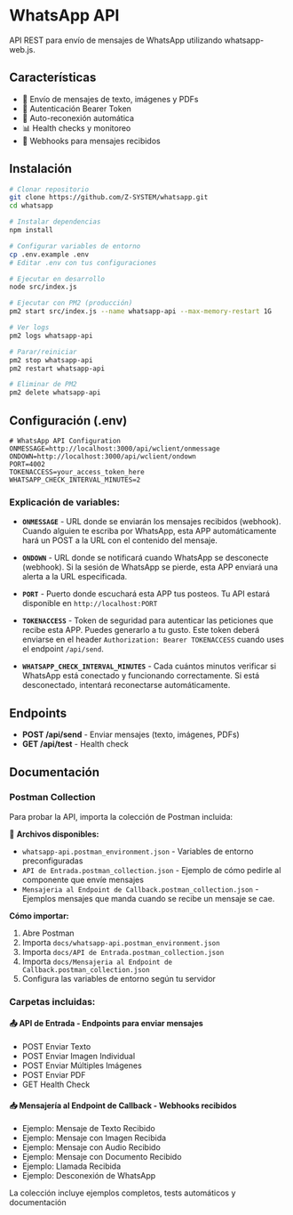 # WhatsApp API

API REST para envío de mensajes de WhatsApp utilizando whatsapp-web.js.

## Características

- 📱 Envío de mensajes de texto, imágenes y PDFs
- 🔐 Autenticación Bearer Token
- 🔄 Auto-reconexión automática
- 📊 Health checks y monitoreo
- 🔗 Webhooks para mensajes recibidos

## Instalación

```bash
# Clonar repositorio
git clone https://github.com/Z-SYSTEM/whatsapp.git
cd whatsapp

# Instalar dependencias
npm install

# Configurar variables de entorno
cp .env.example .env
# Editar .env con tus configuraciones

# Ejecutar en desarrollo
node src/index.js

# Ejecutar con PM2 (producción)
pm2 start src/index.js --name whatsapp-api --max-memory-restart 1G

# Ver logs
pm2 logs whatsapp-api

# Parar/reiniciar
pm2 stop whatsapp-api
pm2 restart whatsapp-api

# Eliminar de PM2
pm2 delete whatsapp-api
```

## Configuración (.env)

```properties
# WhatsApp API Configuration
ONMESSAGE=http://localhost:3000/api/wclient/onmessage
ONDOWN=http://localhost:3000/api/wclient/ondown
PORT=4002
TOKENACCESS=your_access_token_here
WHATSAPP_CHECK_INTERVAL_MINUTES=2
```

### Explicación de variables:

- **`ONMESSAGE`** - URL donde se enviarán los mensajes recibidos (webhook). Cuando alguien te escriba por WhatsApp, esta APP automáticamente hará un POST a la URL con el contenido del mensaje.

- **`ONDOWN`** - URL donde se notificará cuando WhatsApp se desconecte (webhook). Si la sesión de WhatsApp se pierde, esta APP enviará una alerta a la URL especificada.

- **`PORT`** - Puerto donde escuchará esta APP tus posteos. Tu API estará disponible en `http://localhost:PORT`

- **`TOKENACCESS`** - Token de seguridad para autenticar las peticiones que recibe esta APP. Puedes generarlo a tu gusto. Este token deberá enviarse en el header `Authorization: Bearer TOKENACCESS` cuando uses el endpoint `/api/send`.

- **`WHATSAPP_CHECK_INTERVAL_MINUTES`** - Cada cuántos minutos verificar si WhatsApp está conectado y funcionando correctamente. Si está desconectado, intentará reconectarse automáticamente.

## Endpoints

- **POST /api/send** - Enviar mensajes (texto, imágenes, PDFs)
- **GET /api/test** - Health check

## Documentación

### Postman Collection

Para probar la API, importa la colección de Postman incluida:

📁 **Archivos disponibles:**
- `whatsapp-api.postman_environment.json` - Variables de entorno preconfiguradas
- `API de Entrada.postman_collection.json` - Ejemplo de cómo pedirle al componente que envíe mensajes
- `Mensajeria al Endpoint de Callback.postman_collection.json` - Ejemplos mensajes que manda cuando se recibe un mensaje se cae.

**Cómo importar:**
1. Abre Postman
2. Importa `docs/whatsapp-api.postman_environment.json`
3. Importa `docs/API de Entrada.postman_collection.json`
4. Importa `docs/Mensajeria al Endpoint de Callback.postman_collection.json`
5. Configura las variables de entorno según tu servidor

### Carpetas incluidas:

#### 📤 **API de Entrada** - Endpoints para enviar mensajes
- POST Enviar Texto
- POST Enviar Imagen Individual  
- POST Enviar Múltiples Imágenes
- POST Enviar PDF
- GET Health Check

#### 📥 **Mensajería al Endpoint de Callback** - Webhooks recibidos
- Ejemplo: Mensaje de Texto Recibido
- Ejemplo: Mensaje con Imagen Recibida
- Ejemplo: Mensaje con Audio Recibido
- Ejemplo: Mensaje con Documento Recibido
- Ejemplo: Llamada Recibida
- Ejemplo: Desconexión de WhatsApp

La colección incluye ejemplos completos, tests automáticos y documentación
